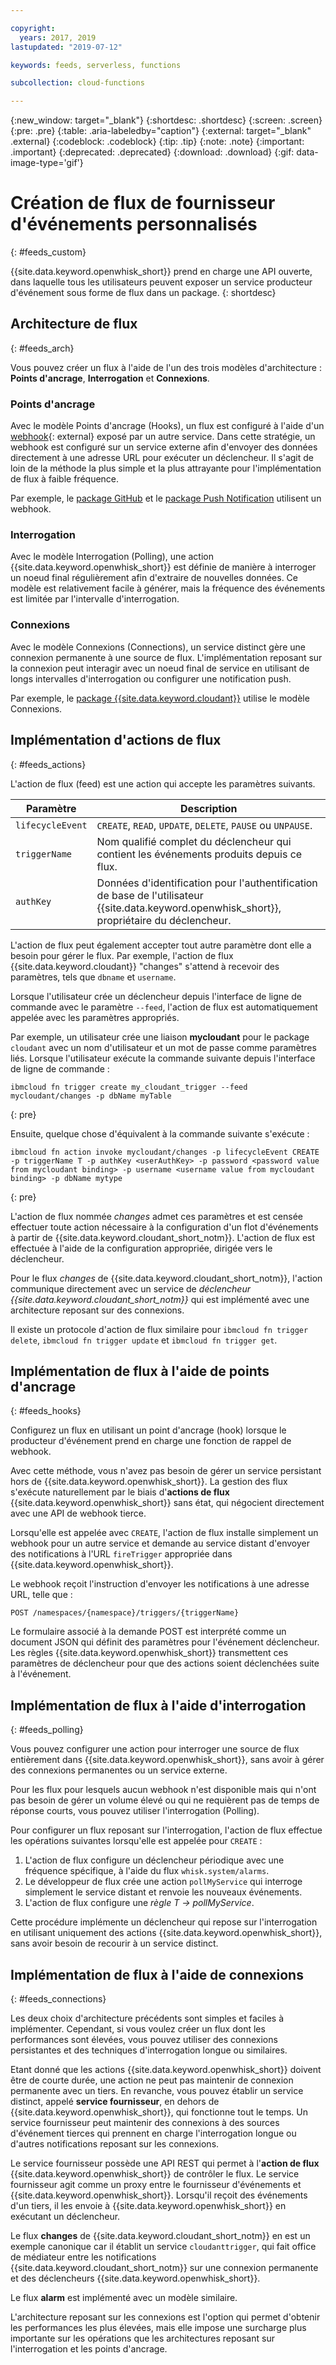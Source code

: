 ```yaml
---

copyright:
  years: 2017, 2019
lastupdated: "2019-07-12"

keywords: feeds, serverless, functions

subcollection: cloud-functions

---
```


{:new_window: target="_blank"}
{:shortdesc: .shortdesc}
{:screen: .screen}
{:pre: .pre}
{:table: .aria-labeledby="caption"}
{:external: target="_blank" .external}
{:codeblock: .codeblock}
{:tip: .tip}
{:note: .note}
{:important: .important}
{:deprecated: .deprecated}
{:download: .download}
{:gif: data-image-type='gif'}



# Création de flux de fournisseur d'événements personnalisés
{: #feeds_custom}

{{site.data.keyword.openwhisk_short}} prend en charge une API ouverte, dans laquelle tous les utilisateurs peuvent exposer un service producteur d'événement sous forme de flux dans un package.
{: shortdesc}


## Architecture de flux
{: #feeds_arch}

Vous pouvez créer un flux à l'aide de l'un des trois modèles d'architecture : **Points d'ancrage**, **Interrogation** et **Connexions**.

### Points d'ancrage

Avec le modèle Points d'ancrage (Hooks), un flux est configuré à l'aide d'un [webhook](https://en.wikipedia.org/wiki/Webhook){: external} exposé par un autre service. Dans cette stratégie, un webhook est configuré sur un service externe afin d'envoyer des données directement à une adresse URL pour exécuter un déclencheur. Il s'agit de loin de la méthode la plus simple et la plus attrayante pour l'implémentation de flux à faible fréquence.

Par exemple, le [package GitHub](/docs/openwhisk?topic=cloud-functions-pkg_github) et le [package Push Notification](/docs/openwhisk?topic=cloud-functions-pkg_push_notifications) utilisent un webhook.


### Interrogation

Avec le modèle Interrogation (Polling), une action {{site.data.keyword.openwhisk_short}} est définie de manière à interroger un noeud final régulièrement afin d'extraire de nouvelles données. Ce modèle est relativement facile à générer, mais la fréquence des événements est limitée par l'intervalle d'interrogation.

### Connexions

Avec le modèle Connexions (Connections), un service distinct gère une connexion permanente à une source de flux. L'implémentation reposant sur la connexion peut interagir avec un noeud final de service en utilisant de longs intervalles d'interrogation ou configurer une notification push.

Par exemple, le [package {{site.data.keyword.cloudant}}](/docs/openwhisk?topic=cloud-functions-pkg_cloudant) utilise le modèle Connexions.



##  Implémentation d'actions de flux
{: #feeds_actions}

L'action de flux (feed) est une action qui accepte les paramètres suivants. 

| Paramètre | Description |
| --- | --- |
| `lifecycleEvent` | `CREATE`, `READ`, `UPDATE`, `DELETE`, `PAUSE` ou `UNPAUSE`. |
| `triggerName` | Nom qualifié complet du déclencheur qui contient les événements produits depuis ce flux.|
| `authKey` | Données d'identification pour l'authentification de base de l'utilisateur {{site.data.keyword.openwhisk_short}}, propriétaire du déclencheur.|

L'action de flux peut également accepter tout autre paramètre dont elle a besoin pour gérer le flux. Par exemple, l'action de flux {{site.data.keyword.cloudant}} "changes" s'attend à recevoir des paramètres, tels que `dbname` et `username`.

Lorsque l'utilisateur crée un déclencheur depuis l'interface de ligne de commande avec le paramètre `--feed`, l'action de flux est automatiquement appelée avec les paramètres appropriés.

Par exemple, un utilisateur crée une liaison **mycloudant** pour le package `cloudant` avec un nom d'utilisateur et un mot de passe comme paramètres liés. Lorsque l'utilisateur exécute la commande suivante depuis l'interface de ligne de commande :
```
ibmcloud fn trigger create my_cloudant_trigger --feed mycloudant/changes -p dbName myTable
```
{: pre}

Ensuite, quelque chose d'équivalent à la commande suivante s'exécute :
```
ibmcloud fn action invoke mycloudant/changes -p lifecycleEvent CREATE -p triggerName T -p authKey <userAuthKey> -p password <password value from mycloudant binding> -p username <username value from mycloudant binding> -p dbName mytype
```
{: pre}

L'action de flux nommée *changes* admet ces paramètres et est censée effectuer toute action nécessaire à la configuration d'un flot d'événements à partir de {{site.data.keyword.cloudant_short_notm}}. L'action de flux est effectuée à l'aide de la configuration appropriée, dirigée vers le déclencheur.

Pour le flux *changes* de {{site.data.keyword.cloudant_short_notm}}, l'action communique directement avec un service de *déclencheur {{site.data.keyword.cloudant_short_notm}}* qui est implémenté avec une architecture reposant sur des connexions.

Il existe un protocole d'action de flux similaire pour `ibmcloud fn trigger delete`, `ibmcloud fn trigger update` et `ibmcloud fn trigger get`. 

## Implémentation de flux à l'aide de points d'ancrage
{: #feeds_hooks}

Configurez un flux en utilisant un point d'ancrage (hook) lorsque le producteur d'événement prend en charge une fonction de rappel de webhook. 

Avec cette méthode, vous n'avez pas besoin de gérer un service persistant hors de {{site.data.keyword.openwhisk_short}}. La gestion des flux s'exécute naturellement par le biais d'**actions de flux** {{site.data.keyword.openwhisk_short}} sans état, qui négocient directement avec une API de webhook tierce.

Lorsqu'elle est appelée avec `CREATE`, l'action de flux installe simplement un webhook pour un autre service et demande au service distant d'envoyer des notifications à l'URL `fireTrigger` appropriée dans {{site.data.keyword.openwhisk_short}}.

Le webhook reçoit l'instruction d'envoyer les notifications à une adresse URL, telle que :

`POST /namespaces/{namespace}/triggers/{triggerName}`

Le formulaire associé à la demande POST est interprété comme un document JSON qui définit des paramètres pour l'événement déclencheur. Les règles {{site.data.keyword.openwhisk_short}} transmettent ces paramètres de déclencheur pour que des actions soient déclenchées suite à l'événement.

## Implémentation de flux à l'aide d'interrogation
{: #feeds_polling}

Vous pouvez configurer une action pour interroger une source de flux entièrement dans {{site.data.keyword.openwhisk_short}}, sans avoir à gérer des connexions permanentes ou un service externe.

Pour les flux pour lesquels aucun webhook n'est disponible mais qui n'ont pas besoin de gérer un volume élevé ou qui ne requièrent pas de temps de réponse courts, vous pouvez utiliser l'interrogation (Polling).

Pour configurer un flux reposant sur l'interrogation, l'action de flux effectue les opérations suivantes lorsqu'elle est appelée pour `CREATE` :

1. L'action de flux configure un déclencheur périodique avec une fréquence spécifique, à l'aide du flux `whisk.system/alarms`.
2. Le développeur de flux crée une action `pollMyService` qui interroge simplement le service distant et renvoie les nouveaux événements.
3. L'action de flux configure une *règle* *T -> pollMyService*.

Cette procédure implémente un déclencheur qui repose sur l'interrogation en utilisant uniquement des actions {{site.data.keyword.openwhisk_short}}, sans avoir besoin de recourir à un service distinct.

## Implémentation de flux à l'aide de connexions
{: #feeds_connections}

Les deux choix d'architecture précédents sont simples et faciles à implémenter. Cependant, si vous voulez créer un flux dont les performances sont élevées, vous pouvez utiliser des connexions persistantes et des techniques d'interrogation longue ou similaires. 

Etant donné que les actions {{site.data.keyword.openwhisk_short}} doivent être de courte durée, une action ne peut pas maintenir de connexion permanente avec un tiers. En revanche, vous pouvez établir un service distinct, appelé **service fournisseur**, en dehors de {{site.data.keyword.openwhisk_short}}, qui fonctionne tout le temps. Un service fournisseur peut maintenir des connexions à des sources d'événement tierces qui prennent en charge l'interrogation longue ou d'autres notifications reposant sur les connexions.

Le service fournisseur possède une API REST qui permet à l'**action de flux** {{site.data.keyword.openwhisk_short}} de contrôler le flux. Le service fournisseur agit comme un proxy entre le fournisseur d'événements et {{site.data.keyword.openwhisk_short}}. Lorsqu'il reçoit des événements d'un tiers, il les envoie à {{site.data.keyword.openwhisk_short}} en exécutant un déclencheur.

Le flux **changes** de {{site.data.keyword.cloudant_short_notm}} en est un exemple canonique car il établit un service `cloudanttrigger`, qui fait office de médiateur entre les notifications {{site.data.keyword.cloudant_short_notm}} sur une connexion permanente et des déclencheurs {{site.data.keyword.openwhisk_short}}.


Le flux **alarm** est implémenté avec un modèle similaire.

L'architecture reposant sur les connexions est l'option qui permet d'obtenir les performances les plus élevées, mais elle impose une surcharge plus importante sur les opérations que les architectures reposant sur l'interrogation et les points d'ancrage.






